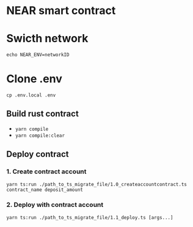 # NEAR smart contract

# Swicth network

``echo NEAR_ENV=networkID``

# Clone .env

``cp .env.local .env``

## Build rust contract
- `yarn compile`
- `yarn compile:clear`

## Deploy contract
### 1. Create contract account 

``yarn ts:run ./path_to_ts_migrate_file/1.0_createaccountcontract.ts contract_name deposit_amount``

### 2. Deploy with contract account

``yarn ts:run ./path_to_ts_migrate_file/1.1_deploy.ts [args...]``